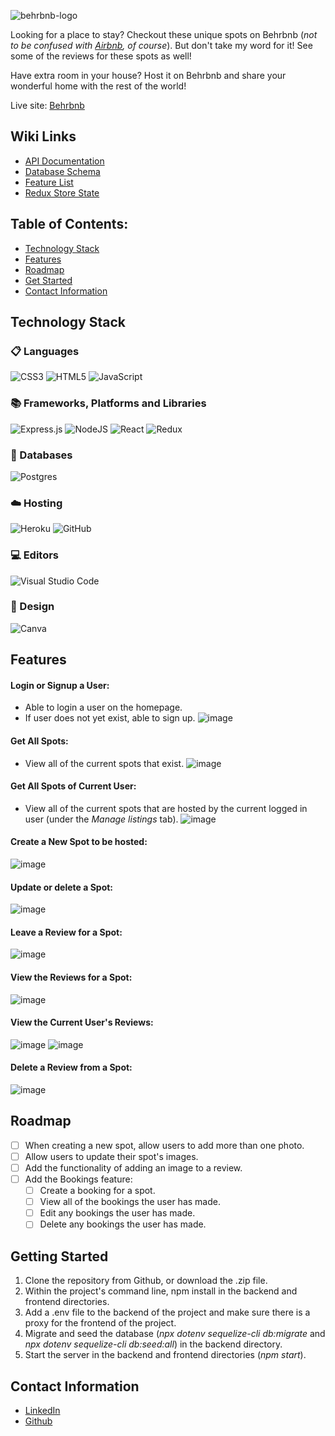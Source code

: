 ![behrbnb-logo](https://media.discordapp.net/attachments/992922379682599084/1020896309265309736/behr.png?width=863&height=180)

Looking for a place to stay? Checkout these unique spots on Behrbnb (*not to be confused with [Airbnb](https://www.airbnb.com/), of course*). 
But don't take my word for it! See some of the reviews for these spots as well!

Have extra room in your house? Host it on Behrbnb and share your wonderful home with the rest of the world!

Live site: [Behrbnb](https://behrbnb.herokuapp.com/) 

## Wiki Links
- [API Documentation](https://github.com/amanduhkv/Behrbnb/wiki#api-documentation)
- [Database Schema](https://github.com/amanduhkv/Behrbnb/wiki#database-schema)
- [Feature List](https://github.com/amanduhkv/Behrbnb/wiki#feature-list)
- [Redux Store State](https://github.com/amanduhkv/Behrbnb/wiki#redux-store-state)

## Table of Contents:
- [Technology Stack](https://github.com/amanduhkv/Behrbnb/edit/main/README.md#technology-stack)
- [Features](https://github.com/amanduhkv/Behrbnb/edit/main/README.md#features)
- [Roadmap](https://github.com/amanduhkv/Behrbnb/edit/main/README.md#roadmap)
- [Get Started](https://github.com/amanduhkv/Behrbnb/edit/main/README.md#getting-started)
- [Contact Information](https://github.com/amanduhkv/Behrbnb/edit/main/README.md#contact-information)

## Technology Stack
### 📋 Languages
![CSS3](https://img.shields.io/badge/css3-%231572B6.svg?style=for-the-badge&logo=css3&logoColor=white)
![HTML5](https://img.shields.io/badge/html5-%23E34F26.svg?style=for-the-badge&logo=html5&logoColor=white)
![JavaScript](https://img.shields.io/badge/javascript-%23323330.svg?style=for-the-badge&logo=javascript&logoColor=%23F7DF1E)

### 📚 Frameworks, Platforms and Libraries
![Express.js](https://img.shields.io/badge/express.js-%23404d59.svg?style=for-the-badge&logo=express&logoColor=%2361DAFB)
![NodeJS](https://img.shields.io/badge/node.js-6DA55F?style=for-the-badge&logo=node.js&logoColor=white)
![React](https://img.shields.io/badge/react-%2320232a.svg?style=for-the-badge&logo=react&logoColor=%2361DAFB)
![Redux](https://img.shields.io/badge/redux-%23593d88.svg?style=for-the-badge&logo=redux&logoColor=white)

### 💾 Databases
![Postgres](https://img.shields.io/badge/postgres-%23316192.svg?style=for-the-badge&logo=postgresql&logoColor=white)

### ☁️ Hosting
![Heroku](https://img.shields.io/badge/heroku-%23430098.svg?style=for-the-badge&logo=heroku&logoColor=white)
![GitHub](https://img.shields.io/badge/github-%23121011.svg?style=for-the-badge&logo=github&logoColor=white)

### 💻 Editors
![Visual Studio Code](https://img.shields.io/badge/Visual%20Studio%20Code-0078d7.svg?style=for-the-badge&logo=visual-studio-code&logoColor=white)

### 🎨 Design
![Canva](https://img.shields.io/badge/Canva-%2300C4CC.svg?style=for-the-badge&logo=Canva&logoColor=white)


## Features
#### Login or Signup a User: 
- Able to login a user on the homepage.
- If user does not yet exist, able to sign up.
![image](https://user-images.githubusercontent.com/105696861/192137635-438ec327-f160-4ee4-91d8-a76e4db6b4b6.png)

#### Get All Spots:
- View all of the current spots that exist.
![image](https://user-images.githubusercontent.com/105696861/192137738-6c32a123-16bd-48b5-9568-aedd31d89511.png)

#### Get All Spots of Current User:
- View all of the current spots that are hosted by the current logged in user (under the *Manage listings* tab).
![image](https://user-images.githubusercontent.com/105696861/192137885-4aaa7309-39b8-46d8-be0c-f4bba790e8bc.png)

#### Create a New Spot to be hosted:
![image](https://user-images.githubusercontent.com/105696861/192137984-950c8b96-6f9c-49bb-bfb0-9fb9dae6114f.png)

#### Update or delete a Spot:
![image](https://user-images.githubusercontent.com/105696861/192198010-dfbf1e46-a6d5-46b1-9dc0-b21aa9135a0e.png)

#### Leave a Review for a Spot:
![image](https://user-images.githubusercontent.com/105696861/192198178-7fa5d1b4-dc3e-4052-8362-934645a772b1.png)

#### View the Reviews for a Spot:
![image](https://user-images.githubusercontent.com/105696861/192198253-90063274-d915-4b34-afe1-5f21784c0b36.png)

#### View the Current User's Reviews:
![image](https://user-images.githubusercontent.com/105696861/192198342-412820fa-4675-475a-b4ac-c6fa4e17f416.png)
![image](https://user-images.githubusercontent.com/105696861/192198373-25b7790f-206a-45af-a16a-59bfe65fcacd.png)

#### Delete a Review from a Spot:
![image](https://user-images.githubusercontent.com/105696861/192198433-88fa6ccc-0f99-430d-a195-6ba4b431b25c.png)


## Roadmap
- [ ] When creating a new spot, allow users to add more than one photo.
- [ ] Allow users to update their spot's images.
- [ ] Add the functionality of adding an image to a review.
- [ ] Add the Bookings feature:
  - [ ] Create a booking for a spot.
  - [ ] View all of the bookings the user has made.
  - [ ] Edit any bookings the user has made.
  - [ ] Delete any bookings the user has made.  

## Getting Started
1. Clone the repository from Github, or download the .zip file.
2. Within the project's command line, npm install in the backend and frontend directories.
3. Add a .env file to the backend of the project and make sure there is a proxy for the frontend of the project. 
4. Migrate and seed the database (*npx dotenv sequelize-cli db:migrate* and *npx dotenv sequelize-cli db:seed:all*) in the backend directory.
5. Start the server in the backend and frontend directories (*npm start*).

## Contact Information
- [LinkedIn](https://www.linkedin.com/in/amandakvien/)
- [Github](https://github.com/amanduhkv)

